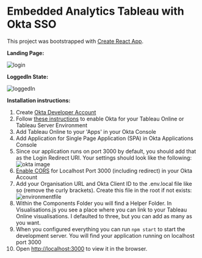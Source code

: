 # Embedded Analytics Tableau with Okta SSO

This project was bootstrapped with [Create React App](https://github.com/facebook/create-react-app).

**Landing Page:**

![login](https://res.cloudinary.com/dmim37dbf/image/upload/c_scale,h_500/v1570375377/landing.png)

**LoggedIn State:**

![loggedIn](https://res.cloudinary.com/dmim37dbf/image/upload/c_scale,h_500/v1570375378/loggedIn.png)

**Installation instructions:**

1. Create [Okta Developer Account](https://developer.okta.com/)
2. Follow [these instructions](https://help.tableau.com/current/online/en-us/saml_config_okta.htm) to enable Okta for your Tableau Online or Tableau Server Environment
3. Add Tableau Online to your 'Apps' in your Okta Console
4. Add Application for Single Page Application (SPA) in Okta Applications Console
5. Since our application runs on port 3000 by default, you should add that as the Login Redirect URI. Your settings should look like the following: ![okta image](https://res.cloudinary.com/dmim37dbf/image/upload/v1570375165/okta.png)
6. [Enable CORS](https://developer.okta.com/docs/guides/enable-cors/overview/) for Localhost Port 3000 (including redirect) in your Okta Account
7. Add your Organisation URL and Okta Client ID to the .env.local file like so (remove the curly brackets). Create this file in the root if not exists:
   ![environmentfile](https://res.cloudinary.com/dmim37dbf/image/upload/v1570375664/variableEnv.png)
8. Within the Components Folder you will find a Helper Folder. In Visualisations.js you see a place where you can link to your Tableau Online visualisations. I defaulted to three, but you can add as many as you want.
9. When you configured everything you can run `npm start` to start the development server. You will find your application running on localhost port 3000
10. Open [http://localhost:3000](http://localhost:3000) to view it in the browser.
